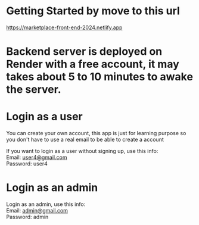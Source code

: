 # Getting Started by move to this url

https://marketplace-front-end-2024.netlify.app

# Backend server is deployed on Render with a free account, it may takes about 5 to 10 minutes to awake the server.

# Login as a user

You can create your own account, this app is just for learning purpose so you don't have to use a real email to be able to create a account<br>

If you want to login as a user without signing up, use this info:<br>
Email: user4@gmail.com<br>
Password: user4

# Login as an admin

Login as an admin, use this info:<br>
Email: admin@gmail.com<br>
Password: admin
